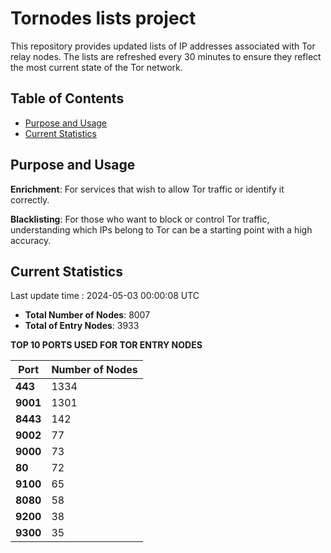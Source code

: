 # Tornodes lists project

This repository provides updated lists of IP addresses associated with Tor relay nodes. The lists are refreshed every 30 minutes to ensure they reflect the most current state of the Tor network.

## Table of Contents

- [Purpose and Usage](#purpose-and-usage)
- [Current Statistics](#current-statistics)


## Purpose and Usage

**Enrichment**: For services that wish to allow Tor traffic or identify it correctly.

**Blacklisting**: For those who want to block or control Tor traffic, understanding which IPs belong to Tor can be a starting point with a high accuracy.

## Current Statistics

Last update time : 2024-05-03 00:00:08 UTC

- **Total Number of Nodes**: 8007
- **Total of Entry Nodes**: 3933

**TOP 10 PORTS USED FOR TOR ENTRY NODES**

| **Port** | **Number of Nodes** |
|------|-----------------|
| **443**   | 1334  |
| **9001**   | 1301  |
| **8443**   | 142  |
| **9002**   | 77  |
| **9000**   | 73  |
| **80**   | 72  |
| **9100**   | 65  |
| **8080**   | 58  |
| **9200**   | 38  |
| **9300**   | 35  |

